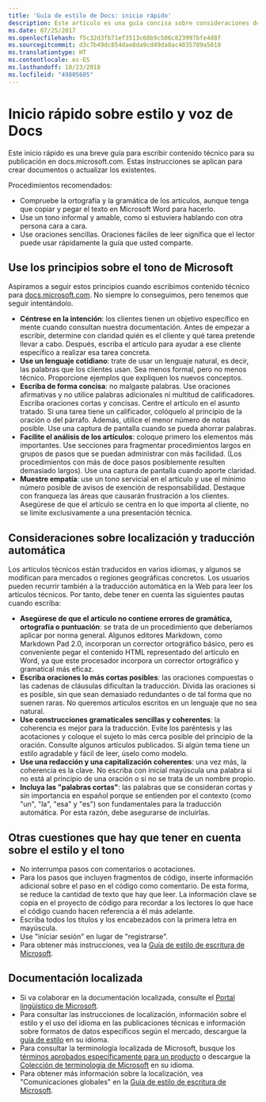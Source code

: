 ```yaml
---
title: 'Guía de estilo de Docs: inicio rápido'
description: Este artículo es una guía concisa sobre consideraciones de estilo, que solo contiene los temas básicos de introducción a docs.microsoft.com.
ms.date: 07/25/2017
ms.openlocfilehash: f5c32d3fb71ef3513c68b9c506c823997bfe4d8f
ms.sourcegitcommit: d3c7b49dc854dae8da9cd49da8ac4035789a5010
ms.translationtype: HT
ms.contentlocale: es-ES
ms.lasthandoff: 10/23/2018
ms.locfileid: "49805605"
---
```

# <a name="docs-style-and-voice-quick-start"></a>Inicio rápido sobre estilo y voz de Docs

Este inicio rápido es una breve guía para escribir contenido técnico para su publicación en docs.microsoft.com. Estas instrucciones se aplican para crear documentos o actualizar los existentes.

Procedimientos recomendados:

- Compruebe la ortografía y la gramática de los artículos, aunque tenga que copiar y pegar el texto en Microsoft Word para hacerlo.
- Use un tono informal y amable, como si estuviera hablando con otra persona cara a cara.
- Use oraciones sencillas. Oraciones fáciles de leer significa que el lector puede usar rápidamente la guía que usted comparte.

## <a name="use-the-microsoft-voice-principles"></a>Use los principios sobre el tono de Microsoft

Aspiramos a seguir estos principios cuando escribimos contenido técnico para [docs.microsoft.com](https://docs.microsoft.com). No siempre lo conseguimos, pero tenemos que seguir intentándolo.

- **Céntrese en la intención**: los clientes tienen un objetivo específico en mente cuando consultan nuestra documentación. Antes de empezar a escribir, determine con claridad quién es el cliente y qué tarea pretende llevar a cabo. Después, escriba el artículo para ayudar a ese cliente específico a realizar esa tarea concreta.
- **Use un lenguaje cotidiano**: trate de usar un lenguaje natural, es decir, las palabras que los clientes usan. Sea menos formal, pero no menos técnico. Proporcione ejemplos que expliquen los nuevos conceptos.
- **Escriba de forma concisa**: no malgaste palabras. Use oraciones afirmativas y no utilice palabras adicionales ni multitud de calificadores. Escriba oraciones cortas y concisas. Centre el artículo en el asunto tratado. Si una tarea tiene un calificador, colóquelo al principio de la oración o del párrafo. Además, utilice el menor número de notas posible. Use una captura de pantalla cuando se pueda ahorrar palabras.
- **Facilite el análisis de los artículos**: coloque primero los elementos más importantes. Use secciones para fragmentar procedimientos largos en grupos de pasos que se puedan administrar con más facilidad. (Los procedimientos con más de doce pasos posiblemente resulten demasiado largos). Use una captura de pantalla cuando aporte claridad.
- **Muestre empatía**: use un tono servicial en el artículo y use el mínimo número posible de avisos de exención de responsabilidad. Destaque con franqueza las áreas que causarán frustración a los clientes. Asegúrese de que el artículo se centra en lo que importa al cliente, no se limite exclusivamente a una presentación técnica.

## <a name="consider-localization-and-machine-translation"></a>Consideraciones sobre localización y traducción automática

Los artículos técnicos están traducidos en varios idiomas, y algunos se modifican para mercados o regiones geográficas concretos. Los usuarios pueden recurrir también a la traducción automática en la Web para leer los artículos técnicos. Por tanto, debe tener en cuenta las siguientes pautas cuando escriba:

- **Asegúrese de que el artículo no contiene errores de gramática, ortografía o puntuación**: se trata de un procedimiento que deberíamos aplicar por norma general. Algunos editores Markdown, como Markdown Pad 2.0, incorporan un corrector ortográfico básico, pero es conveniente pegar el contenido HTML representado del artículo en Word, ya que este procesador incorpora un corrector ortográfico y gramatical más eficaz.
- **Escriba oraciones lo más cortas posibles**: las oraciones compuestas o las cadenas de cláusulas dificultan la traducción. Divida las oraciones si es posible, sin que sean demasiado redundantes o de tal forma que no suenen raras. No queremos artículos escritos en un lenguaje que no sea natural.
- **Use construcciones gramaticales sencillas y coherentes**: la coherencia es mejor para la traducción. Evite los paréntesis y las acotaciones y coloque el sujeto lo más cerca posible del principio de la oración. Consulte algunos artículos publicados. Si algún tema tiene un estilo agradable y fácil de leer, úselo como modelo.
- **Use una redacción y una capitalización coherentes**: una vez más, la coherencia es la clave. No escriba con inicial mayúscula una palabra si no está al principio de una oración o si no se trata de un nombre propio.
- **Incluya las "palabras cortas"**: las palabras que se consideran cortas y sin importancia en español porque se entienden por el contexto (como "un", "la", "esa" y "es") son fundamentales para la traducción automática. Por esta razón, debe asegurarse de incluirlas.

## <a name="other-style-and-voice-issues-to-watch-for"></a>Otras cuestiones que hay que tener en cuenta sobre el estilo y el tono

- No interrumpa pasos con comentarios o acotaciones.
- Para los pasos que incluyen fragmentos de código, inserte información adicional sobre el paso en el código como comentario. De esta forma, se reduce la cantidad de texto que hay que leer. La información clave se copia en el proyecto de código para recordar a los lectores lo que hace el código cuando hacen referencia a él más adelante.
- Escriba todos los títulos y los encabezados con la primera letra en mayúscula.
- Use "iniciar sesión" en lugar de "registrarse".
- Para obtener más instrucciones, vea la [Guía de estilo de escritura de Microsoft](https://docs.microsoft.com/style-guide/welcome).

## <a name="localized-documentation"></a>Documentación localizada

- Si va colaborar en la documentación localizada, consulte el [Portal lingüístico de Microsoft](https://www.microsoft.com/Language/Default.aspx).
- Para consultar las instrucciones de localización, información sobre el estilo y el uso del idioma en las publicaciones técnicas e información sobre formatos de datos específicos según el mercado, descargue la [guía de estilo](https://www.microsoft.com/Language/StyleGuides) en su idioma.
- Para consultar la terminología localizada de Microsoft, busque los [términos aprobados específicamente para un producto](https://www.microsoft.com/Language/Default.aspx) o descargue la [Colección de terminología de Microsoft](https://www.microsoft.com/language/Terminology) en su idioma.
- Para obtener más información sobre la localización, vea "Comunicaciones globales" en la [Guía de estilo de escritura de Microsoft](https://docs.microsoft.com/style-guide/global-communications).
